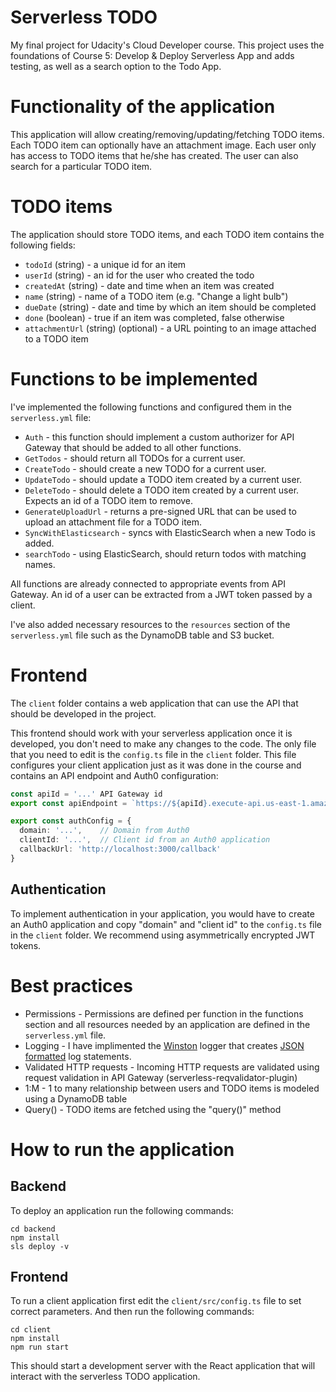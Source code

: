 # Serverless TODO

My final project for Udacity's Cloud Developer course. This project uses the foundations of Course 5: Develop & Deploy Serverless App and adds testing, as well as a search option to the Todo App.  

# Functionality of the application

This application will allow creating/removing/updating/fetching TODO items. Each TODO item can optionally have an attachment image. Each user only has access to TODO items that he/she has created. The user can also search for a particular TODO item. 

# TODO items

The application should store TODO items, and each TODO item contains the following fields:

* `todoId` (string) - a unique id for an item
* `userId` (string) - an id for the user who created the todo
* `createdAt` (string) - date and time when an item was created
* `name` (string) - name of a TODO item (e.g. "Change a light bulb")
* `dueDate` (string) - date and time by which an item should be completed
* `done` (boolean) - true if an item was completed, false otherwise
* `attachmentUrl` (string) (optional) - a URL pointing to an image attached to a TODO item


# Functions to be implemented

I've implemented the following functions and configured them in the `serverless.yml` file:

* `Auth` - this function should implement a custom authorizer for API Gateway that should be added to all other functions.
* `GetTodos` - should return all TODOs for a current user.
* `CreateTodo` - should create a new TODO for a current user. 
* `UpdateTodo` - should update a TODO item created by a current user. 
* `DeleteTodo` - should delete a TODO item created by a current user. Expects an id of a TODO item to remove.
* `GenerateUploadUrl` - returns a pre-signed URL that can be used to upload an attachment file for a TODO item.
* `SyncWithElasticsearch` - syncs with ElasticSearch when a new Todo is added.
* `searchTodo` - using ElasticSearch, should return todos with matching names.

All functions are already connected to appropriate events from API Gateway.
An id of a user can be extracted from a JWT token passed by a client.

I've also added necessary resources to the `resources` section of the `serverless.yml` file such as the DynamoDB table and S3 bucket.


# Frontend

The `client` folder contains a web application that can use the API that should be developed in the project.

This frontend should work with your serverless application once it is developed, you don't need to make any changes to the code. The only file that you need to edit is the `config.ts` file in the `client` folder. This file configures your client application just as it was done in the course and contains an API endpoint and Auth0 configuration:

```ts
const apiId = '...' API Gateway id
export const apiEndpoint = `https://${apiId}.execute-api.us-east-1.amazonaws.com/dev`

export const authConfig = {
  domain: '...',    // Domain from Auth0
  clientId: '...',  // Client id from an Auth0 application
  callbackUrl: 'http://localhost:3000/callback'
}
```

## Authentication

To implement authentication in your application, you would have to create an Auth0 application and copy "domain" and "client id" to the `config.ts` file in the `client` folder. We recommend using asymmetrically encrypted JWT tokens.

# Best practices

* Permissions - Permissions are defined per function in the functions section and all resources needed by an application are defined in the `serverless.yml` file.
* Logging - I have implimented the [Winston](https://github.com/winstonjs/winston) logger that creates [JSON formatted](https://stackify.com/what-is-structured-logging-and-why-developers-need-it/) log statements. 
* Validated HTTP requests - Incoming HTTP requests are validated using request validation in API Gateway (serverless-reqvalidator-plugin)
* 1:M - 1 to many relationship between users and TODO items is modeled using a DynamoDB table
* Query() - TODO items are fetched using the "query()" method

# How to run the application

## Backend

To deploy an application run the following commands:

```
cd backend
npm install
sls deploy -v
```

## Frontend

To run a client application first edit the `client/src/config.ts` file to set correct parameters. And then run the following commands:

```
cd client
npm install
npm run start
```

This should start a development server with the React application that will interact with the serverless TODO application.
